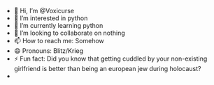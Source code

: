 - 👋 Hi, I’m @Voxicurse
- 👀 I’m interested in python
- 🌱 I’m currently learning python
- 💞️ I’m looking to collaborate on nothing
- 📫 How to reach me: Somehow
- 😄 Pronouns: Blitz/Krieg
- ⚡ Fun fact: Did you know that getting cuddled by your non-existing girlfriend is better than being an european jew during holocaust?
- 
<!---
Voxicurse/Voxicurse is a ✨ special ✨ repository because its `README.md` (this file) appears on your GitHub profile.
You can click the Preview link to take a look at your changes.
--->

